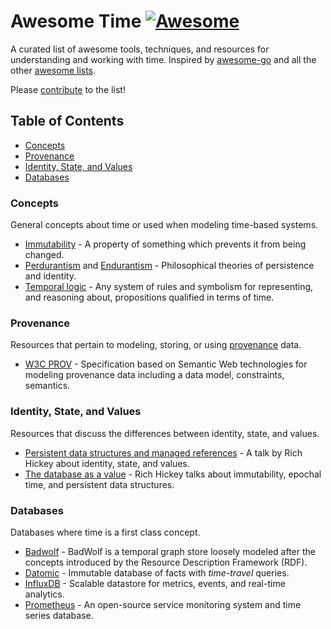 # Awesome Time [![Awesome](https://cdn.rawgit.com/sindresorhus/awesome/d7305f38d29fed78fa85652e3a63e154dd8e8829/media/badge.svg)](https://github.com/sindresorhus/awesome)

A curated list of awesome tools, techniques, and resources for understanding and working with time. Inspired by [awesome-go](https://github.com/avelino/awesome-go) and all the other [awesome lists](https://github.com/sindresorhus/awesome).

Please [contribute](./CONTRIBUTING.md) to the list!

## Table of Contents

- [Concepts](#concepts)
- [Provenance](#provenance)
- [Identity, State, and Values](#identity-state-and-values)
- [Databases](#databases)

### Concepts

General concepts about time or used when modeling time-based systems.

- [Immutability](https://en.wikipedia.org/wiki/Immutable_object) - A property of something which prevents it from being changed.
- [Perdurantism](https://en.wikipedia.org/wiki/Perdurantism) and [Endurantism](https://en.wikipedia.org/wiki/Endurantism) - Philosophical theories of persistence and identity.
- [Temporal logic](https://en.wikipedia.org/wiki/Temporal_logic) - Any system of rules and symbolism for representing, and reasoning about, propositions qualified in terms of time.

### Provenance

Resources that pertain to modeling, storing, or using [provenance](https://en.wikipedia.org/wiki/Provenance) data.

- [W3C PROV](http://www.w3.org/TR/prov-overview/) - Specification based on Semantic Web technologies for modeling provenance data including a data model, constraints, semantics.

### Identity, State, and Values

Resources that discuss the differences between identity, state, and values.

- [Persistent data structures and managed references](http://www.infoq.com/presentations/Value-Identity-State-Rich-Hickey) - A talk by Rich Hickey about identity, state, and values.
- [The database as a value](http://www.infoq.com/presentations/Datomic-Database-Value) - Rich Hickey talks about immutability, epochal time, and persistent data structures.

### Databases

Databases where time is a first class concept.

- [Badwolf](https://github.com/google/badwolf) - BadWolf is a temporal graph store loosely modeled after the concepts introduced by the Resource Description Framework (RDF).
- [Datomic](http://www.datomic.com) - Immutable database of facts with *time-travel* queries.
- [InfluxDB](https://influxdb.com) - Scalable datastore for metrics, events, and real-time analytics.
- [Prometheus](http://prometheus.io) - An open-source service monitoring system and time series database.
